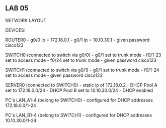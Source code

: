 ## LAB 05

NETWORK LAYOUT

DEVICES:

  ROUTER0
    - g0/0 ip = 172.18.0.1
    - g0/1 ip = 10.10.30.1
    - given password cisco123

  SWITCH0 (connected to switch via g0/0)
    - g0/1 set to trunk mode
    - f0/1-23 set to access mode
    - f0/24 set to trunk mode
    - given password cisco123

  SWITCH1 (connected to switch via g0/1)
    - g0/1 set to trunk mode
    - f0/1-24 set to access mode
    - given password cisco123

  SERVER0 (connected to SWITCH0)
    - static ip of 172.18.0.2
    - DHCP Pool A set to 172.18.0.0/24
    - DHCP Pool B set to 10.10.30.0/24
    - DHCP enabled

  PC's LAN_A1-4 (belong to SWITCH0)
    - configured for DHCP addresses 172.18.0.0/1-24

  PC's LAN_B1-4 (belong to SWITCH1)
    - configured for DHCP addresses 10.10.30.0/1-24
